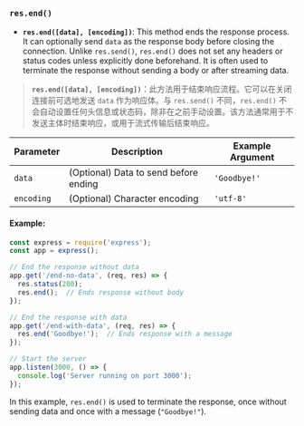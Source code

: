 ### `res.end()`

- **`res.end([data], [encoding])`**: This method ends the response process. It can optionally send `data` as the response body before closing the connection. Unlike `res.send()`, `res.end()` does not set any headers or status codes unless explicitly done beforehand. It is often used to terminate the response without sending a body or after streaming data.

> **`res.end([data], [encoding])`**：此方法用于结束响应流程。它可以在关闭连接前可选地发送 `data` 作为响应体。与 `res.send()` 不同，`res.end()` 不会自动设置任何头信息或状态码，除非在之前手动设置。该方法通常用于不发送主体时结束响应，或用于流式传输后结束响应。

| Parameter  | Description                           | Example Argument |
| ---------- | ------------------------------------- | ---------------- |
| `data`     | (Optional) Data to send before ending | `'Goodbye!'`     |
| `encoding` | (Optional) Character encoding         | `'utf-8'`        |

#### Example:

```js
const express = require('express');
const app = express();

// End the response without data
app.get('/end-no-data', (req, res) => {
  res.status(200);
  res.end();  // Ends response without body
});

// End the response with data
app.get('/end-with-data', (req, res) => {
  res.end('Goodbye!');  // Ends response with a message
});

// Start the server
app.listen(3000, () => {
  console.log('Server running on port 3000');
});
```

In this example, `res.end()` is used to terminate the response, once without sending data and once with a message (`"Goodbye!"`).